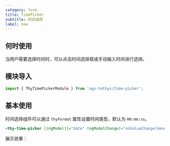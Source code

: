 ```yaml
---
category: form
title: TimePicker
subtitle: 时间选择
label: new
---
```


## 何时使用

当用户需要选择时间时，可以点击时间选择框或手动输入时间进行选择。
## 模块导入
```ts
import { ThyTimePickerModule } from 'ngx-tethys/time-picker';

```

## 基本使用

时间选择组件可以通过 `thyFormat` 属性设置时间类型，默认为 `HH:mm:ss`。

```html
<thy-time-picker [(ngModel)]="date" (ngModelChange)="onValueChange($event)"></thy-time-picker>
```

展示效果：
<example name="thy-time-picker-basic-example" inline>